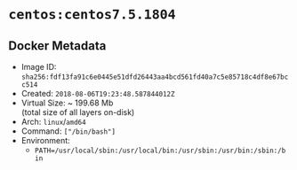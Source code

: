 # `centos:centos7.5.1804`

## Docker Metadata

- Image ID: `sha256:fdf13fa91c6e0445e51dfd26443aa4bcd561fd40a7c5e85718c4df8e67bcc514`
- Created: `2018-08-06T19:23:48.587844012Z`
- Virtual Size: ~ 199.68 Mb  
  (total size of all layers on-disk)
- Arch: `linux`/`amd64`
- Command: `["/bin/bash"]`
- Environment:
  - `PATH=/usr/local/sbin:/usr/local/bin:/usr/sbin:/usr/bin:/sbin:/bin`
